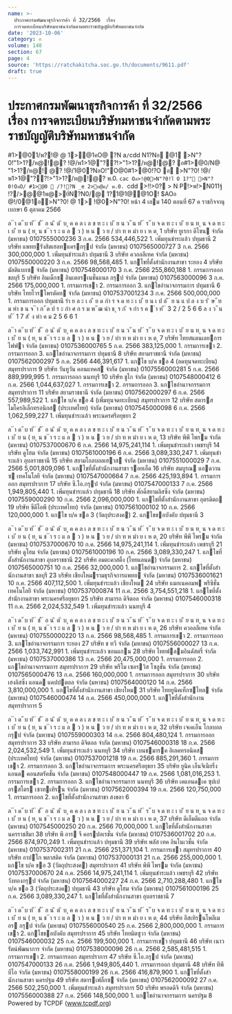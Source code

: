 ```yaml
---
name: >-
  ประกาศกรมพัฒนาธุรกิจการค้า ที่ 32/2566  เรื่อง
  การจดทะเบียนบริษัทมหาชนจำกัดตามพระราชบัญญัติบริษัทมหาชนจำกัด
date: '2023-10-06'
category: ค
volume: 140
section: 67
page: 4
source: 'https://ratchakitcha.soc.go.th/documents/9611.pdf'
draft: true
---
```


# ประกาศกรมพัฒนาธุรกิจการค้า ที่ 32/2566  เรื่อง การจดทะเบียนบริษัทมหาชนจำกัดตามพระราชบัญญัติบริษัทมหาชนจำกัด

#1>@01/พ?!@ @ 1>@1คO@ ?N a`/`cdd N1?Nอ @1 >N"?0!"1>1?/ห@!@? !@/พ1>1@"??!>"1>1?/ห@!@? อ#1>@0/N@ "1>1?/ห@! @? !@/1@0?NอO!"O@0#1>@0!?O อ >N"?0! !@/พ1>1@"??!>"1>1?/ห@!@? พ.0. `cac Oล>!@0>N"?0!ไ O 1?" >N"?0!OลO/ #1>@0  /?!?N _e 2>ห@ค/ พ.0. `cdd >!!>0? > N P!>พ!>N011ฐ์ !?/>@@1พ@>0์N?N0/@ 1?1@1@@1O! $AOอ @!/0@1อ>N"?0! @ 1> !@0>N"?0! หน้า 4 เลม 140 ตอนที่ 67 ค ราชกิจจานุเบกษา 6 ตุลาคม 2566

ล ํ ำ ด ั บ ท ี ่ ช ื ่ อ น ิ ต ิ บ ุ ค ค ล เ ล ข ท ะ เ บ ี ย น ว ั น ท ี ่ ร ั บ จ ด ท ะ เ บ ี ย น ท ุ น จ ด ท ะ เ บ ี ย น ( ท ุ น ช ํ ำ ร ะ แ ล  ว ) ห น  ว ย / บำ ท ห มำ ย เ ห ต ุ 1 บริษัท ยูเรกา ดีไซน จํากัด (มหาชน) 0107555000236 3 ก.ค. 2566 534,446,522 1. เพิ่มทุนชําระแล้ว ปทุมธานี 2 บริษัท แพทยรังสิตเฮลทแครกรุป จํากัด (มหาชน) 0107565000727 3 ก.ค. 2566 300,000,000 1. เพิ่มทุนชําระแล้ว ปทุมธานี 3 บริษัท ควอลลีเทค จํากัด (มหาชน) 0107550000220 3 ก.ค. 2566 98,568,485 1. แกไขที่ตั้งสํานักงานสาขา ระยอง 4 บริษัท มัลติแบกซ จํากัด (มหาชน) 0107548000170 3 ก.ค. 2566 255,860,188 1. กรรมการออก ชลบุรี 5 บริษัท อินเด็กซ อินเตอรเนชั่นแนล กรุป จํากัด (มหาชน) 0107563000096 3 ก.ค. 2566 175,000,000 1. กรรมการเขา 2. กรรมการออก 3. แกไขอํานาจกรรมการ ปทุมธานี 6 บริษัท ไทยไวรโพรดัคท จํากัด (มหาชน) 0107537001234 3 ก.ค. 2566 500,000,000 1. กรรมการออก ปทุมธานี รำ ย ล ะ เ อ ี ย ด กำ ร จ ด ท ะ เ บ ี ย น เ ป ล ี ่ ย น แ ป ล ง บ ร ิ ษ ั ท ม หำ ช น จ ํ ำ ก ั ด ป ร ะ กำ ศ ก ร ม พ ั ฒ นำ ธ ุ ร ก ิ จ กำ ร ค  ำ ท ี ่ 3 2 / 2 5 6 6 ล ง ว ั น ท ี ่ 1 7 ส ิ ง หำ ค ม 2 5 6 6 1

ล ํ ำ ด ั บ ท ี ่ ช ื ่ อ น ิ ต ิ บ ุ ค ค ล เ ล ข ท ะ เ บ ี ย น ว ั น ท ี ่ ร ั บ จ ด ท ะ เ บ ี ย น ท ุ น จ ด ท ะ เ บ ี ย น ( ท ุ น ช ํ ำ ร ะ แ ล  ว ) ห น  ว ย / บำ ท ห มำ ย เ ห ต ุ 7 บริษัท ไทยสแตนเลยการไฟฟา จํากัด (มหาชน) 0107536000765 5 ก.ค. 2566 383,125,000 1. กรรมการเขา 2. กรรมการออก 3. แกไขอํานาจกรรมการ ปทุมธานี 8 บริษัท สยามราชธานี จํากัด (มหาชน) 0107562000297 5 ก.ค. 2566 446,391,617 1. แกไข บ/ค ขอ 4 (ลดทุนจดทะเบียน) สมุทรปราการ 9 บริษัท วันทูวัน คอนแทคส จํากัด (มหาชน) 0107556000281 5 ก.ค. 2566 889,999,995 1. กรรมการออก นนทบุรี 10 บริษัท ชูไก จํากัด (มหาชน) 0107548000412 6 ก.ค. 2566 1,044,637,027 1. กรรมการเขา 2. กรรมการออก 3. แกไขอํานาจกรรมการ สมุทรปราการ 11 บริษัท สยามราชธานี จํากัด (มหาชน) 0107562000297 6 ก.ค. 2566 557,989,522 1. แกไข บ/ค ขอ 4 (เพิ่มทุนจดทะเบียน) สมุทรปราการ 12 บริษัท สตารส ไมโครอิเล็กทรอนิกส (ประเทศไทย) จํากัด (มหาชน) 0107545000098 6 ก.ค. 2566 1,062,599,227 1. เพิ่มทุนชําระแล้ว พระนครศรีอยุธยา 2

ล ํ ำ ด ั บ ท ี ่ ช ื ่ อ น ิ ต ิ บ ุ ค ค ล เ ล ข ท ะ เ บ ี ย น ว ั น ท ี ่ ร ั บ จ ด ท ะ เ บ ี ย น ท ุ น จ ด ท ะ เ บ ี ย น ( ท ุ น ช ํ ำ ร ะ แ ล  ว ) ห น  ว ย / บำ ท ห มำ ย เ ห ต ุ 13 บริษัท พีพี ไพรม จํากัด (มหาชน) 0107537000670 6 ก.ค. 2566 14,975,241,114 1. เพิ่มทุนชําระแล้ว เพชรบุรี 14 บริษัท ดูโฮม จํากัด (มหาชน) 0107561000196 6 ก.ค. 2566 3,089,330,247 1. เพิ่มทุนชําระแล้ว อุบลราชธานี 15 บริษัท สยามโกลบอลเฮาส จํากัด (มหาชน) 0107551000029 7 ก.ค. 2566 5,001,809,096 1. แกไขที่ตั้งสํานักงานสาขา รอยเอ็ด 16 บริษัท สมบูรณ แอดวานซ เทคโนโลยี จํากัด (มหาชน) 0107547000664 7 ก.ค. 2566 425,193,894 1. กรรมการออก สมุทรปราการ 17 บริษัท ซี.ไอ.กรุป จํากัด (มหาชน) 0107547000133 7 ก.ค. 2566 1,949,805,440 1. เพิ่มทุนชําระแล้ว ปทุมธานี 18 บริษัท ศักดิ์สยามลิสซิ่ง จํากัด (มหาชน) 0107559000290 10 ก.ค. 2566 2,096,000,000 1. แกไขที่ตั้งสํานักงานสาขา อุตรดิตถ 19 บริษัท ซีดีไอพี (ประเทศไทย) จํากัด (มหาชน) 0107561000102 10 ก.ค. 2566 120,000,000 1. แกไข บ/ค ขอ 3 (วัตถุประสงค) 2. แกไขขอบังคับ ปทุมธานี 3

ล ํ ำ ด ั บ ท ี ่ ช ื ่ อ น ิ ต ิ บ ุ ค ค ล เ ล ข ท ะ เ บ ี ย น ว ั น ท ี ่ ร ั บ จ ด ท ะ เ บ ี ย น ท ุ น จ ด ท ะ เ บ ี ย น ( ท ุ น ช ํ ำ ร ะ แ ล  ว ) ห น  ว ย / บำ ท ห มำ ย เ ห ต ุ 20 บริษัท พีพี ไพรม จํากัด (มหาชน) 0107537000670 10 ก.ค. 2566 14,975,241,114 1. เพิ่มทุนชําระแล้ว เพชรบุรี 21 บริษัท ดูโฮม จํากัด (มหาชน) 0107561000196 10 ก.ค. 2566 3,089,330,247 1. แกไขที่ตั้งสํานักงานสาขา อุบลราชธานี 22 บริษัท อมตะคาสติ้ง (ไทยแลนด) จํากัด (มหาชน) 0107565000751 10 ก.ค. 2566 32,000,000 1. แกไขอํานาจกรรมการ 2. แกไขที่ตั้งสํานักงานสาขา ชลบุรี 23 บริษัท เชียงใหมรามธุรกิจการแพทย จํากัด (มหาชน) 0107536001621 10 ก.ค. 2566 407,112,500 1. เพิ่มทุนชําระแล้ว เชียงใหม 24 บริษัท แมกเนคอมพ พรีซิชั่น เทคโนโลยี จํากัด (มหาชน) 0107537000874 11 ก.ค. 2566 3,754,551,218 1. แกไขที่ตั้งสํานักงานสาขา พระนครศรีอยุธยา 25 บริษัท สามารถ ดิจิตอล จํากัด (มหาชน) 0107546000318 11 ก.ค. 2566 2,024,532,549 1. เพิ่มทุนชําระแล้ว นนทบุรี 4

ล ํ ำ ด ั บ ท ี ่ ช ื ่ อ น ิ ต ิ บ ุ ค ค ล เ ล ข ท ะ เ บ ี ย น ว ั น ท ี ่ ร ั บ จ ด ท ะ เ บ ี ย น ท ุ น จ ด ท ะ เ บ ี ย น ( ท ุ น ช ํ ำ ร ะ แ ล  ว ) ห น  ว ย / บำ ท ห มำ ย เ ห ต ุ 26 บริษัท ควอลลีเทค จํากัด (มหาชน) 0107550000220 13 ก.ค. 2566 98,568,485 1. กรรมการเขา 2. กรรมการออก 3. แกไขอํานาจกรรมการ ระยอง 27 บริษัท ช ทวี จํากัด (มหาชน) 0107556000027 13 ก.ค. 2566 1,033,742,991 1. เพิ่มทุนชําระแล้ว ขอนแกน 28 บริษัท ไทยฟลมอินดัสตรี่ จํากัด (มหาชน) 0107537000386 13 ก.ค. 2566 20,475,000,000 1. กรรมการออก 2. แกไขอํานาจกรรมการ สมุทรปราการ 29 บริษัท พรีโม เซอรวิส โซลูชั่น จํากัด (มหาชน) 0107565000476 13 ก.ค. 2566 160,000,000 1. กรรมการออก สมุทรปราการ 30 บริษัท เฮงลิสซิ่ง แอนด แคปปตอล จํากัด (มหาชน) 0107564000120 14 ก.ค. 2566 3,810,000,000 1. แกไขที่ตั้งสํานักงานสาขา เชียงใหม 31 บริษัท ไทยยูนิคเท็กซไทล จํากัด (มหาชน) 0107546000474 14 ก.ค. 2566 450,000,000 1. แกไขที่ตั้งสํานักงาน สมุทรปราการ 5

ล ํ ำ ด ั บ ท ี ่ ช ื ่ อ น ิ ต ิ บ ุ ค ค ล เ ล ข ท ะ เ บ ี ย น ว ั น ท ี ่ ร ั บ จ ด ท ะ เ บ ี ย น ท ุ น จ ด ท ะ เ บ ี ย น ( ท ุ น ช ํ ำ ร ะ แ ล  ว ) ห น  ว ย / บำ ท ห มำ ย เ ห ต ุ 32 บริษัท เจเคเอ็น โกลบอล กรุป จํากัด (มหาชน) 0107559000303 14 ก.ค. 2566 804,480,124 1. กรรมการออก สมุทรปราการ 33 บริษัท สามารถ ดิจิตอล จํากัด (มหาชน) 0107546000318 18 ก.ค. 2566 2,024,532,549 1. เพิ่มทุนชําระแล้ว นนทบุรี 34 บริษัท เบนชมารค อิเลคทรอนิคส (ประเทศไทย) จํากัด (มหาชน) 0107537001218 19 ก.ค. 2566 885,291,360 1. กรรมการเขา 2. กรรมการออก 3. แกไขอํานาจกรรมการ พระนครศรีอยุธยา 35 บริษัท ยูนิค เอ็นจิเนียริ่ง แอนด คอนสตรัคชั่น จํากัด (มหาชน) 0107548000447 19 ก.ค. 2566 1,081,016,253 1. กรรมการเขา 2. กรรมการออก 3. แกไขอํานาจกรรมการ นนทบุรี 36 บริษัท เคแอนดเค ซุปเปอรสโตร เซาทเทิรน จํากัด (มหาชน) 0107562000394 19 ก.ค. 2566 120,750,000 1. กรรมการออก 2. แกไขที่ตั้งสํานักงานสาขา สงขลา 6

ล ํ ำ ด ั บ ท ี ่ ช ื ่ อ น ิ ต ิ บ ุ ค ค ล เ ล ข ท ะ เ บ ี ย น ว ั น ท ี ่ ร ั บ จ ด ท ะ เ บ ี ย น ท ุ น จ ด ท ะ เ บ ี ย น ( ท ุ น ช ํ ำ ร ะ แ ล  ว ) ห น  ว ย / บำ ท ห มำ ย เ ห ต ุ 37 บริษัท ดีเอ็มดีแอล จํากัด (มหาชน) 0107545000250 20 ก.ค. 2566 70,000,000 1. แกไขที่ตั้งสํานักงานสาขา นครราชสีมา 38 บริษัท พี อาร จี คอรปอเรชั่น จํากัด (มหาชน) 0107536001702 20 ก.ค. 2566 874,970,249 1. เพิ่มทุนชําระแล้ว ปทุมธานี 39 บริษัท พลัส เทค อินโนเวชั่น จํากัด (มหาชน) 0107537002311 21 ก.ค. 2566 251,371,104 1. กรรมการเขา สมุทรปราการ 40 บริษัท อาปโก พลาสติค จํากัด (มหาชน) 0107537000131 21 ก.ค. 2566 255,000,000 1. แกไข บ/ค ขอ 3 (วัตถุประสงค) สมุทรปราการ 41 บริษัท พีพี ไพรม จํากัด (มหาชน) 0107537000670 24 ก.ค. 2566 14,975,241,114 1. เพิ่มทุนชําระแล้ว เพชรบุรี 42 บริษัท วังทองกรุป จํากัด (มหาชน) 0107564000227 24 ก.ค. 2566 2,710,288,480 1. แกไข บ/ค ขอ 3 (วัตถุประสงค) ปทุมธานี 43 บริษัท ดูโฮม จํากัด (มหาชน) 0107561000196 25 ก.ค. 2566 3,089,330,247 1. แกไขที่ตั้งสํานักงานสาขา อุบลราชธานี 7

ล ํ ำ ด ั บ ท ี ่ ช ื ่ อ น ิ ต ิ บ ุ ค ค ล เ ล ข ท ะ เ บ ี ย น ว ั น ท ี ่ ร ั บ จ ด ท ะ เ บ ี ย น ท ุ น จ ด ท ะ เ บ ี ย น ( ท ุ น ช ํ ำ ร ะ แ ล  ว ) ห น  ว ย / บำ ท ห มำ ย เ ห ต ุ 44 บริษัท อีสเทิรนโพลีเมอร กรุป จํากัด (มหาชน) 0107556000540 25 ก.ค. 2566 2,800,000,000 1. กรรมการเขา 2. แกไขขอบังคับ สมุทรปราการ 45 บริษัท ไทยมิตซูวา จํากัด (มหาชน) 0107546000032 25 ก.ค. 2566 199,500,000 1. กรรมการเขา ปทุมธานี 46 บริษัท เนาวรัตน์พัฒนาการ จํากัด (มหาชน) 0107538000096 26 ก.ค. 2566 2,585,481,515 1. กรรมการเขา 2. กรรมการออก สมุทรปราการ 47 บริษัท ซี.ไอ.กรุป จํากัด (มหาชน) 0107547000133 26 ก.ค. 2566 1,949,805,440 1. กรรมการออก ปทุมธานี 48 บริษัท ทีพีบีไอ จํากัด (มหาชน) 0107558000199 26 ก.ค. 2566 416,879,900 1. แกไขที่ตั้งสํานักงานสาขา นครปฐม 49 บริษัท สตารเฟล็กซ จํากัด (มหาชน) 0107562000092 27 ก.ค. 2566 502,250,000 1. เพิ่มทุนชําระแล้ว สมุทรปราการ 50 บริษัท พรอดดิจิ จํากัด (มหาชน) 0107556000388 27 ก.ค. 2566 148,500,000 1. แกไขอํานาจกรรมการ นครปฐม 8 Powered by TCPDF (www.tcpdf.org)
